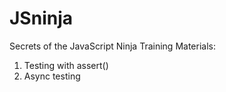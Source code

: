 # JSninja

Secrets of the JavaScript Ninja Training Materials:

1. Testing with assert()
2. Async testing